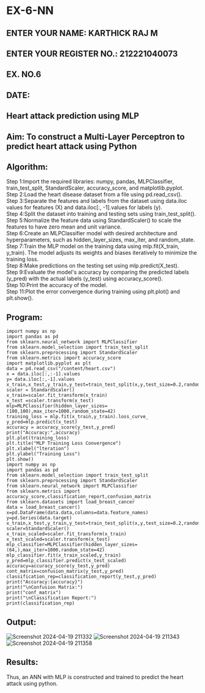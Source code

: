 # EX-6-NN

## ENTER YOUR NAME: KARTHICK RAJ M
## ENTER YOUR REGISTER NO.: 212221040073
## EX. NO.6
## DATE:
## Heart attack prediction using MLP
## Aim: To construct a  Multi-Layer Perceptron to predict heart attack using Python
## Algorithm:
Step 1:Import the required libraries: numpy, pandas, MLPClassifier, train_test_split, StandardScaler, accuracy_score, and matplotlib.pyplot.<BR>
Step 2:Load the heart disease dataset from a file using pd.read_csv().<BR>
Step 3:Separate the features and labels from the dataset using data.iloc values for features (X) and data.iloc[:, -1].values for labels (y).<BR>
Step 4:Split the dataset into training and testing sets using train_test_split().<BR>
Step 5:Normalize the feature data using StandardScaler() to scale the features to have zero mean and unit variance.<BR>
Step 6:Create an MLPClassifier model with desired architecture and hyperparameters, such as hidden_layer_sizes, max_iter, and random_state.<BR>
Step 7:Train the MLP model on the training data using mlp.fit(X_train, y_train). The model adjusts its weights and biases iteratively to minimize the training loss.<BR>
Step 8:Make predictions on the testing set using mlp.predict(X_test).<BR>
Step 9:Evaluate the model's accuracy by comparing the predicted labels (y_pred) with the actual labels (y_test) using accuracy_score().<BR>
Step 10:Print the accuracy of the model.<BR>
Step 11:Plot the error convergence during training using plt.plot() and plt.show().<BR>
## Program: 
```
import numpy as np
import pandas as pd
from sklearn.neural_network import MLPClassifier
from sklearn.model_selection import train_test_split
from sklearn.preprocessing import StandardScaler
from sklearn.metrics import accuracy_score
import matplotlib.pyplot as plt
data = pd.read_csv("/content/heart.csv")
x = data.iloc[:,:-1].values
y= data.iloc[:,-1].values
x_train,x_test,y_train,y_test=train_test_split(x,y,test_size=0.2,random_state=42)
scaler = StandardScaler()
x_train=scaler.fit_transform(x_train)
x_test =scaler.transform(x_test)
mlp=MLPClassifier(hidden_layer_sizes=(100,100),max_iter=1000,random_state=42)
training_loss = mlp.fit(x_train,y_train).loss_curve_
y_pred=mlp.predict(x_test)
accuracy = accuracy_score(y_test,y_pred)
print("Accuracy:",accuracy)
plt.plot(training_loss)
plt.title("MLP Training Loss Convergence")
plt.xlabel("lteration")
plt.ylabel("Training Loss")
plt.show()
import numpy as np
import pandas as pd
from sklearn.model_selection import train_test_split
from sklearn.preprocessing import StandardScaler
from sklearn.neural_network import MLPClassifier
from sklearn.metrics import accuracy_score,classification_report,confusion_matrix
from sklearn.datasets import load_breast_cancer
data = load_breast_cancer()
x=pd.DataFrame(data.data,columns=data.feature_names)
y=pd.Series(data.target)
x_train,x_test,y_train,y_test=train_test_split(x,y,test_size=0.2,random_state=42)
scaler=StandardScaler()
x_train_scaled=scaler.fit_transform(x_train)
x_test_scaled=scaler.transform(x_test)
mlp_classifier=MLPClassifier(hidden_layer_sizes=(64,),max_iter=1000,random_state=42)
mlp_classifier.fit(x_train_scaled,y_train)
y_pred=mlp_classifier.predict(x_test_scaled)
accuracy=accuracy_score(y_test,y_pred)
cont_matrix=confusion_matrix(y_test,y_pred)
classification_rep=classification_report(y_test,y_pred)
print("Accuracy:{accuracy}")
print("\nConfusion Matrix:")
print("conf_matrix")
print("\nClassification Report:")
print(classification_rep)
```
## Output:
![Screenshot 2024-04-19 211332](https://github.com/Anusharonselva/EX-6-NN/assets/119405600/f5d58e5a-74cc-46f2-968a-7c1534c60109)
![Screenshot 2024-04-19 211343](https://github.com/Anusharonselva/EX-6-NN/assets/119405600/8f979711-b5c7-4a9d-a64d-f4e1ca9ad3cd)
![Screenshot 2024-04-19 211358](https://github.com/Anusharonselva/EX-6-NN/assets/119405600/07b8aa73-fa7b-4d95-822a-5fcf20c8fe12)

## Results:
Thus, an ANN with MLP is constructed and trained to predict the heart attack using python.
